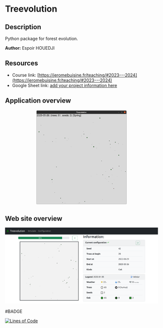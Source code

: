 # Treevolution

## Description

Python package for forest evolution.

**Author:** Espoir HOUEDJI

## Resources

- Course link: [https://jeromebuisine.fr/teaching/#2023---2024](https://jeromebuisine.fr/teaching/#2023---2024)
- Google Sheet link: [add your project information here](https://docs.google.com/spreadsheets/d/1xf7LQNiBoHZfaF7jK0HH1mBZsTCs2RTuqb3lEnR4LDE/edit?usp=sharing)

## Application overview

<center>
<img src="resources/treevolution_app.png"  width="60%">
</center>

## Web site overview

![](resources/web_application.png)

#BADGE

[![Lines of Code](https://diran.univ-littoral.fr/api/project_badges/measure?project=treevolution-ehouedji&metric=ncloc&token=sqb_ed650ddc20d82d8f4fd40e91f1c6a545a71131eb)](https://diran.univ-littoral.fr/dashboard?id=treevolution-ehouedji)
